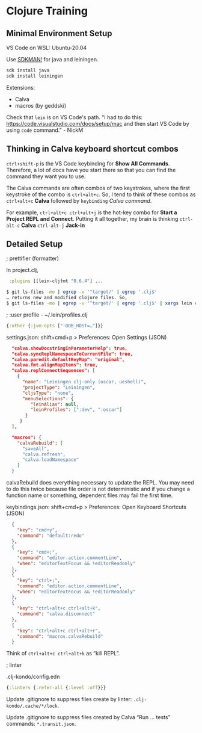 
# Clojure Training

## Minimal Environment Setup

VS Code on WSL: Ubuntu-20.04

Use [SDKMAN!](https://sdkman.io/) for java and leiningen.

```bash
sdk install java
sdk install leiningen
```

Extensions:

- Calva
- macros (by geddski)

Check that `lein` is on VS Code's path. "I had to do this: <https://code.visualstudio.com/docs/setup/mac> and then start VS Code by using `code` command." - NickM

## Thinking in Calva keyboard shortcut combos

`ctrl+shift-p` is the VS Code keybinding for **Show All Commands**. Therefore, a lot of docs have you start there so that you can find the command they want you to use.

The Calva commands are often combos of two keystrokes, where the first keystroke of the combo is `ctrl+alt+c`.  So, I tend to think of these combos as `ctrl+alt+c` **Calva** followed by `keybinding` *Calva command*.

For example, `ctrl+alt+c ctrl+alt+j` is the hot-key combo for **Start a Project REPL and Connect**.  Putting it all together, my brain is thinking `ctrl-alt-c` **Calva** `ctrl-alt-j` **Jack-in**

## Detailed Setup

; prettifier (formatter)

In project.clj,

```clojure
 :plugins [[lein-cljfmt "0.6.4"] ...
```

```bash
$ git ls-files -mo | egrep -v '^target/' | egrep '.clj$'
… returns new and modified clojure files. So,
$ git ls-files -mo | egrep -v '^target/' | egrep '.clj$' | xargs lein cljfmt check
```

; :user profile - ~/.lein/profiles.clj

```clojure
{:other {:jvm-opts ["-DDB_HOST=…"]}}
```

settings.json: shift+cmd+p > Preferences: Open Settings (JSON)

```json
  "calva.showDocstringInParameterHelp": true,
  "calva.syncReplNamespaceToCurrentFile": true,
  "calva.paredit.defaultKeyMap": "original",
  "calva.fmt.alignMapItems": true,
  "calva.replConnectSequences": [
    {
      "name": "Leiningen clj-only (oscar, ueshell)",
      "projectType": "Leiningen",
      "cljsType": "none",
      "menuSelections": {
         "leinAlias": null,
         "leinProfiles": [":dev", ":oscar"]
       }
     }
  ],

  "macros": {
    "calvaRebuild": [
      "saveAll",
      "calva.refresh",
      "calva.loadNamespace"
    ]
  }
```

calvaRebuild does everything necessary to update the REPL. You may need to do this twice because file order is not deterministic and if you change a function name or something, dependent files may fail the first time.

keybindings.json: shift+cmd+p > Preferences: Open Keyboard Shortcuts (JSON)

```json
  {
    "key": "cmd+y",
    "command": "default:redo"
  },
  {
    "key": "cmd+;",
    "command": "editor.action.commentLine",
    "when": "editorTextFocus && !editorReadonly"
  },
  {
    "key": "ctrl+;",
    "command": "editor.action.commentLine",
    "when": "editorTextFocus && !editorReadonly"
  },
  {
    "key": "ctrl+alt+c ctrl+alt+k",
    "command": "calva.disconnect"
  },
  {
    "key": "ctrl+alt+c ctrl+alt+r",
    "command": "macros.calvaRebuild"
  }
```

Think of `ctrl+alt+c ctrl+alt+k` as “kill REPL”.

; linter

.clj-kondo/config.edn

```clojure
{:linters {:refer-all {:level :off}}}
```

Update .gitignore to suppress files create by linter: `.clj-kondo/.cache/*/lock`.

Update .gitignore to suppress files created by Calva “Run … tests” commands: `*.transit.json`.
